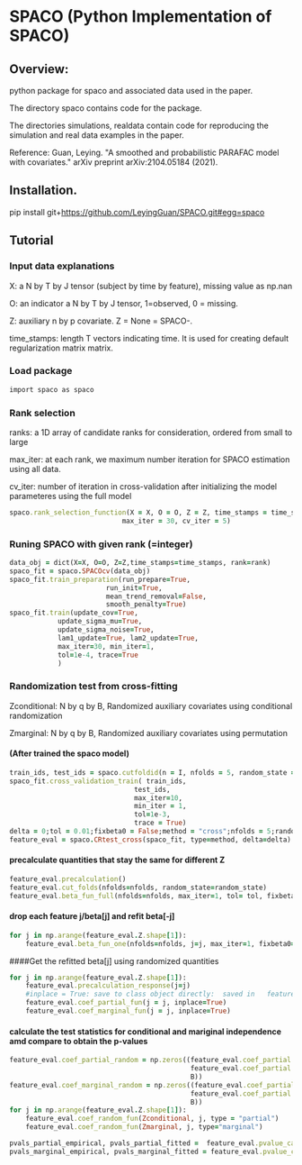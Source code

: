 # SPACO (Python Implementation of SPACO)


## Overview:

python package for spaco and associated data used in the paper.

The directory spaco contains code for the package.

The directories simulations, realdata contain code for reproducing the simulation and real data examples in the paper.

Reference: Guan, Leying. "A smoothed and probabilistic PARAFAC model with covariates." arXiv preprint arXiv:2104.05184 (2021).

## Installation.

pip install git+https://github.com/LeyingGuan/SPACO.git#egg=spaco

## Tutorial
### Input data explanations
X: a N by T by J tensor (subject by time by feature), missing value as np.nan

O: an indicator a N by T by J tensor, 1=observed, 0 = missing.

Z: auxiliary n by p covariate. Z = None = SPACO-.

time_stamps: length T vectors indicating time. It is used for creating default regularization matrix matrix.

### Load package
```ruby
import spaco as spaco
```
### Rank selection
ranks: a  1D array of candidate ranks for consideration, ordered from small to large

max_iter: at each rank, we maximum number iteration for SPACO estimation using all data.

cv_iter: number of iteration in cross-validation after initializing the model parameteres using the full model
```ruby
spaco.rank_selection_function(X = X, O = O, Z = Z, time_stamps = time_stamps, ranks=ranks, early_stop = True,
                            max_iter = 30, cv_iter = 5)                    
```
### Runing SPACO with given rank (=integer)
```ruby
data_obj = dict(X=X, O=O, Z=Z,time_stamps=time_stamps, rank=rank)
spaco_fit = spaco.SPACOcv(data_obj)
spaco_fit.train_preparation(run_prepare=True,
                        run_init=True,
                        mean_trend_removal=False,
                        smooth_penalty=True)
spaco_fit.train(update_cov=True,
            update_sigma_mu=True,
            update_sigma_noise=True,
            lam1_update=True, lam2_update=True,
            max_iter=30, min_iter=1,
            tol=1e-4, trace=True
            )
```
### Randomization test from cross-fitting
Zconditional: N by q by B, Randomized auxiliary covariates using conditional randomization

Zmarginal: N by q by B, Randomized auxiliary covariates using permutation
#### (After trained the spaco model)
```ruby
train_ids, test_ids = spaco.cutfoldid(n = I, nfolds = 5, random_state = 2022)
spaco_fit.cross_validation_train( train_ids,
                               test_ids,
                               max_iter=10,
                               min_iter = 1,
                               tol=1e-3,
                               trace = True)
delta = 0;tol = 0.01;fixbeta0 = False;method = "cross";nfolds = 5;random_state = 0
feature_eval = spaco.CRtest_cross(spaco_fit, type=method, delta=delta)
```
#### precalculate quantities that stay the same for different Z
```ruby
feature_eval.precalculation()
feature_eval.cut_folds(nfolds=nfolds, random_state=random_state)
feature_eval.beta_fun_full(nfolds=nfolds, max_iter=1, tol= tol, fixbeta0=fixbeta0)
```
#### drop each feature j/beta[j] and refit beta[-j]
```ruby
for j in np.arange(feature_eval.Z.shape[1]):
    feature_eval.beta_fun_one(nfolds=nfolds, j=j, max_iter=1, fixbeta0=fixbeta0)
 ```
####Get the refitted beta[j] using randomized quantities
```ruby 
for j in np.arange(feature_eval.Z.shape[1]):
    feature_eval.precalculation_response(j=j)
    #inplace = True: save to class object directly:  saved in   feature_eval.coef_partial, feature_eval.coef_marginal
    feature_eval.coef_partial_fun(j = j, inplace=True)
    feature_eval.coef_marginal_fun(j = j, inplace=True)
```
#### calculate the test statistics for conditional and mariginal independence amd compare to obtain the p-values 
```ruby
feature_eval.coef_partial_random = np.zeros((feature_eval.coef_partial.shape[0],
                                             feature_eval.coef_partial.shape[1],
                                             B))                                         
feature_eval.coef_marginal_random = np.zeros((feature_eval.coef_partial.shape[0],
                                             feature_eval.coef_partial.shape[1],
                                             B))                                         
for j in np.arange(feature_eval.Z.shape[1]):
    feature_eval.coef_random_fun(Zconditional, j, type = "partial")
    feature_eval.coef_random_fun(Zmarginal, j, type="marginal")

pvals_partial_empirical, pvals_partial_fitted =  feature_eval.pvalue_calculation(type = "partial",pval_fit = True, dist_name ='nct')
pvals_marginal_empirical, pvals_marginal_fitted = feature_eval.pvalue_calculation(type = "marginal",pval_fit = True, dist_name ='nct')
```

